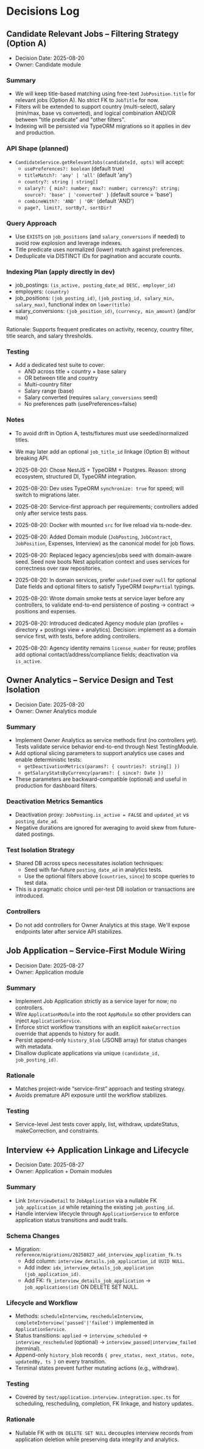 # Decisions Log

## Candidate Relevant Jobs – Filtering Strategy (Option A)

- Decision Date: 2025-08-20
- Owner: Candidate module

### Summary
- We will keep title-based matching using free-text `JobPosition.title` for relevant jobs (Option A). No strict FK to `JobTitle` for now.
- Filters will be extended to support country (multi-select), salary (min/max, base vs converted), and logical combination AND/OR between "title predicate" and "other filters".
- Indexing will be persisted via TypeORM migrations so it applies in dev and production.

### API Shape (planned)
- `CandidateService.getRelevantJobs(candidateId, opts)` will accept:
  - `usePreferences?: boolean` (default true)
  - `titleMatch?: 'any' | 'all'` (default 'any')
  - `country?: string | string[]`
  - `salary?: { min?: number; max?: number; currency?: string; source?: 'base' | 'converted' }` (default source = 'base')
  - `combineWith?: 'AND' | 'OR'` (default 'AND')
  - `page?, limit?, sortBy?, sortDir?`

### Query Approach
- Use `EXISTS` on `job_positions` (and `salary_conversions` if needed) to avoid row explosion and leverage indexes.
- Title predicate uses normalized (lower) match against preferences.
- Deduplicate via DISTINCT IDs for pagination and accurate counts.

### Indexing Plan (apply directly in dev)
- job_postings: `(is_active, posting_date_ad DESC, employer_id)`
- employers: `(country)`
- job_positions: `(job_posting_id)`, `(job_posting_id, salary_min, salary_max)`, functional index on `lower(title)`
- salary_conversions: `(job_position_id)`, `(currency, min_amount)` (and/or max)

Rationale: Supports frequent predicates on activity, recency, country filter, title search, and salary thresholds.

### Testing
- Add a dedicated test suite to cover:
  - AND across title + country + base salary
  - OR between title and country
  - Multi-country filter
  - Salary range (base)
  - Salary converted (requires `salary_conversions` seed)
  - No preferences path (usePreferences=false)

### Notes
- To avoid drift in Option A, tests/fixtures must use seeded/normalized titles.
- We may later add an optional `job_title_id` linkage (Option B) without breaking API.

- 2025-08-20: Chose NestJS + TypeORM + Postgres. Reason: strong ecosystem, structured DI, TypeORM integration.
- 2025-08-20: Dev uses TypeORM `synchronize: true` for speed; will switch to migrations later.
- 2025-08-20: Service-first approach per requirements; controllers added only after service tests pass.
- 2025-08-20: Docker with mounted `src` for live reload via ts-node-dev.
- 2025-08-20: Added Domain module (`JobPosting`, `JobContract`, `JobPosition`, Expenses, Interview) as the canonical model for job flows.
- 2025-08-20: Replaced legacy agencies/jobs seed with domain-aware seed. Seed now boots Nest application context and uses services for correctness over raw repositories.
- 2025-08-20: In domain services, prefer `undefined` over `null` for optional Date fields and optional filters to satisfy TypeORM `DeepPartial` typings.
- 2025-08-20: Wrote domain smoke tests at service layer before any controllers, to validate end-to-end persistence of posting -> contract -> positions and expenses.
- 2025-08-20: Introduced dedicated Agency module plan (profiles + directory + postings view + analytics). Decision: implement as a domain service first, with tests, before adding controllers.
- 2025-08-20: Agency identity remains `license_number` for reuse; profiles add optional contact/address/compliance fields; deactivation via `is_active`.

## Owner Analytics – Service Design and Test Isolation

- Decision Date: 2025-08-20
- Owner: Owner Analytics module

### Summary
- Implement Owner Analytics as service methods first (no controllers yet). Tests validate service behavior end-to-end through Nest TestingModule.
- Add optional slicing parameters to support analytics use cases and enable deterministic tests:
  - `getDeactivationMetrics(params?: { countries?: string[] })`
  - `getSalaryStatsByCurrency(params?: { since?: Date })`
- These parameters are backward-compatible (optional) and useful in production for dashboard filters.

### Deactivation Metrics Semantics
- Deactivation proxy: `JobPosting.is_active = FALSE` and `updated_at` vs `posting_date_ad`.
- Negative durations are ignored for averaging to avoid skew from future-dated postings.

### Test Isolation Strategy
- Shared DB across specs necessitates isolation techniques:
  - Seed with far-future `posting_date_ad` in analytics tests.
  - Use the optional filters above (`countries`, `since`) to scope queries to test data.
- This is a pragmatic choice until per-test DB isolation or transactions are introduced.

### Controllers
- Do not add controllers for Owner Analytics at this stage. We'll expose endpoints later after service API stabilizes.

## Job Application – Service-First Module Wiring

- Decision Date: 2025-08-27
- Owner: Application module

### Summary
- Implement Job Application strictly as a service layer for now; no controllers.
- Wire `ApplicationModule` into the root `AppModule` so other providers can inject `ApplicationService`.
- Enforce strict workflow transitions with an explicit `makeCorrection` override that appends to history for audit.
- Persist append-only `history_blob` (JSONB array) for status changes with metadata.
- Disallow duplicate applications via unique `(candidate_id, job_posting_id)`.

### Rationale
- Matches project-wide “service-first” approach and testing strategy.
- Avoids premature API exposure until the workflow stabilizes.

### Testing
- Service-level Jest tests cover apply, list, withdraw, updateStatus, makeCorrection, and constraints.

## Interview ↔ Application Linkage and Lifecycle

- Decision Date: 2025-08-27
- Owner: Application + Domain modules

### Summary
- Link `InterviewDetail` to `JobApplication` via a nullable FK `job_application_id` while retaining the existing `job_posting_id`.
- Handle interview lifecycle through `ApplicationService` to enforce application status transitions and audit trails.

### Schema Changes
- Migration: `reference/migrations/20250827_add_interview_application_fk.ts`
  - Add column: `interview_details.job_application_id UUID NULL`.
  - Add index: `idx_interview_details_job_application (job_application_id)`.
  - Add FK: `fk_interview_details_job_application` -> `job_applications(id)` ON DELETE SET NULL.

### Lifecycle and Workflow
- Methods: `scheduleInterview`, `rescheduleInterview`, `completeInterview('passed'|'failed')` implemented in `ApplicationService`.
- Status transitions: `applied` -> `interview_scheduled` -> `interview_rescheduled` (optional) -> `interview_passed|interview_failed` (terminal).
- Append-only `history_blob` records `{ prev_status, next_status, note, updatedBy, ts }` on every transition.
- Terminal states prevent further mutating actions (e.g., withdraw).

### Testing
- Covered by `test/application.interview.integration.spec.ts` for scheduling, rescheduling, completion, FK linkage, and history updates.

### Rationale
- Nullable FK with `ON DELETE SET NULL` decouples interview records from application deletion while preserving data integrity and analytics.
